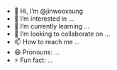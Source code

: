 - 👋 Hi, I’m @jinwooxsung
- 👀 I’m interested in ...
- 🌱 I’m currently learning ...
- 💞️ I’m looking to collaborate on ...
- 📫 How to reach me ...
- 😄 Pronouns: ...
- ⚡ Fun fact: ...

<!---
jinwooxsung/jinwooxsung is a ✨ special ✨ repository because its `README.md` (this file) appears on your GitHub profile.
You can click the Preview link to take a look at your changes.
--->
